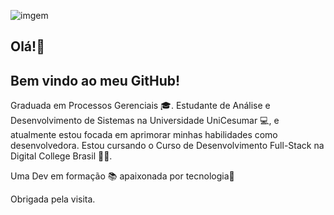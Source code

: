 ![imgem](https://github.com/adrieleaquino/adrieleaquino/assets/110426119/caf91e95-2b50-424c-b0b7-e449ef44c3fc)

  
  ## Olá!👋
  ## Bem vindo ao meu GitHub!
  

  Graduada em Processos Gerenciais 🎓. Estudante de Análise e Desenvolvimento de Sistemas na Universidade UniCesumar 💻, e atualmente estou focada 
  em aprimorar minhas habilidades como 
  desenvolvedora. Estou cursando o Curso de Desenvolvimento Full-Stack na Digital College Brasil 👩‍💻.
  
  Uma Dev em formação 📚 apaixonada por tecnologia💜
 

  Obrigada pela visita.
  

